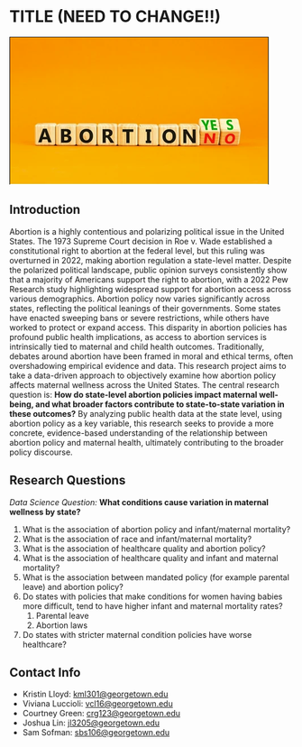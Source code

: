 # TITLE (NEED TO CHANGE!!)

![](website/images/stock_photo.png)

## Introduction 
Abortion is a highly contentious and polarizing political issue in the United States. The 1973 Supreme Court decision in Roe v. Wade established a constitutional right to abortion at the federal level, but this ruling was overturned in 2022, making abortion regulation a state-level matter. Despite the polarized political landscape, public opinion surveys consistently show that a majority of Americans support the right to abortion, with a 2022 Pew Research study highlighting widespread support for abortion access across various demographics.
Abortion policy now varies significantly across states, reflecting the political leanings of their governments. Some states have enacted sweeping bans or severe restrictions, while others have worked to protect or expand access. This disparity in abortion policies has profound public health implications, as access to abortion services is intrinsically tied to maternal and child health outcomes. Traditionally, debates around abortion have been framed in moral and ethical terms, often overshadowing empirical evidence and data.
This research project aims to take a data-driven approach to objectively examine how abortion policy affects maternal wellness across the United States. The central research question is: **How do state-level abortion policies impact maternal well-being, and what broader factors contribute to state-to-state variation in these outcomes?** By analyzing public health data at the state level, using abortion policy as a key variable, this research seeks to provide a more concrete, evidence-based understanding of the relationship between abortion policy and maternal health, ultimately contributing to the broader policy discourse.

## Research Questions
*Data Science Question:* **What conditions cause variation in maternal wellness by state?**

1. What is the association of abortion policy and infant/maternal mortality?
2. What is the association of race and infant/maternal mortality?
3. What is the association of healthcare quality and abortion policy?
4. What is the association of healthcare quality and infant and maternal mortality?
5. What is the association between mandated policy (for example parental leave) and abortion policy?
6. Do states with policies that make conditions for women having babies more difficult, tend to have higher infant and maternal mortality rates?
   1. Parental leave
   2. Abortion laws
7. Do states with stricter maternal condition policies have worse healthcare?

## Contact Info
- Kristin Lloyd: [kml301@georgetown.edu](kml301@georgetown.edu) 
- Viviana Luccioli: [vcl16@georgetown.edu](vcl16@georgetown.edu)
- Courtney Green: [crg123@georgetown.edu](crg123@georgetown.edu)
- Joshua Lin: [jl3205@georgetown.edu](jl3205@georgetown.edu)
- Sam Sofman: [sbs106@georgetown.edu](sbs106@georgetown.edu)
